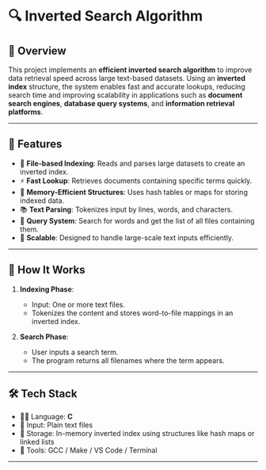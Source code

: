 # 🔍 Inverted Search Algorithm

## 📘 Overview

This project implements an **efficient inverted search algorithm** to improve data retrieval speed across large text-based datasets. Using an **inverted index** structure, the system enables fast and accurate lookups, reducing search time and improving scalability in applications such as **document search engines**, **database query systems**, and **information retrieval platforms**.

---

## 🚀 Features

- 📂 **File-based Indexing**: Reads and parses large datasets to create an inverted index.
- ⚡ **Fast Lookup**: Retrieves documents containing specific terms quickly.
- 🧠 **Memory-Efficient Structures**: Uses hash tables or maps for storing indexed data.
- 📚 **Text Parsing**: Tokenizes input by lines, words, and characters.
- 🧪 **Query System**: Search for words and get the list of all files containing them.
- 🧱 **Scalable**: Designed to handle large-scale text inputs efficiently.

---

## 📂 How It Works

1. **Indexing Phase**:
   - Input: One or more text files.
   - Tokenizes the content and stores word-to-file mappings in an inverted index.

2. **Search Phase**:
   - User inputs a search term.
   - The program returns all filenames where the term appears.

---

## 🛠️ Tech Stack

- 👨‍💻 Language: **C**
- 📄 Input: Plain text files
- 💾 Storage: In-memory inverted index using structures like hash maps or linked lists
- 🧰 Tools: GCC / Make / VS Code / Terminal

---
